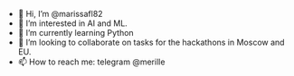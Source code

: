 - 👋 Hi, I’m @marissafl82
- 👀 I’m interested in AI and ML.
- 🌱 I’m currently learning Python
- 💞️ I’m looking to collaborate on tasks for the hackathons in Moscow and EU.
- 📫 How to reach me: telegram @merille

<!---
marissafl82/marissafl82 is a ✨ special ✨ repository because its `README.md` (this file) appears on your GitHub profile.
You can click the Preview link to take a look at your changes.
--->
